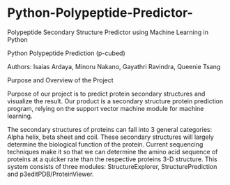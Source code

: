 # Python-Polypeptide-Predictor-
Polypeptide Secondary Structure Predictor using Machine Learning in Python

Python Polypeptide Prediction (p-cubed)

Authors: Isaias Ardaya, Minoru Nakano, Gayathri Ravindra, Queenie Tsang

Purpose and Overview of the Project

Purpose of our project is to predict protein secondary structures and visualize the result. Our
product is a secondary structure protein prediction program, relying on the support vector
machine module for machine learning.

The secondary structures of proteins can fall into 3 general categories: Alpha helix, beta sheet
and coil. These secondary structures will largely determine the biological function of the protein.
Current sequencing techniques make it so that we can determine the amino acid sequence of
proteins at a quicker rate than the respective proteins 3-D structure.
This system consists of three modules: StructureExplorer, StructurePrediction and
p3editPDB/ProteinViewer.
